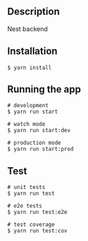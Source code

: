 ## Description
Nest backend

## Installation

```
$ yarn install
```

## Running the app

```
# development
$ yarn run start

# watch mode
$ yarn run start:dev

# production mode
$ yarn run start:prod
```

## Test

```
# unit tests
$ yarn run test

# e2e tests
$ yarn run test:e2e

# test coverage
$ yarn run test:cov
```
